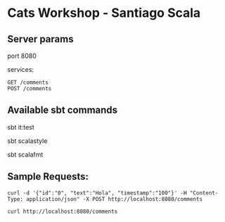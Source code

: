 
# Cats Workshop - Santiago Scala


## Server params

port 8080

services:

    GET /comments
    POST /comments


## Available sbt commands

sbt it:test

sbt scalastyle

sbt scalafmt

## Sample Requests:

`curl -d '{"id":"0", "text":"Hola", "timestamp":"100"}' -H "Content-Type: application/json" -X POST http://localhost:8080/comments`

`curl http://localhost:8080/comments` 
